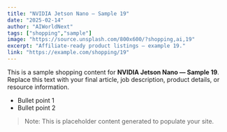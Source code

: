 ```yaml
---
title: "NVIDIA Jetson Nano — Sample 19"
date: "2025-02-14"
author: "AIWorldNext"
tags: ["shopping","sample"]
image: "https://source.unsplash.com/800x600/?shopping,ai,19"
excerpt: "Affiliate-ready product listings — example 19."
link: "https://example.com/shopping/19"
---
```


This is a sample shopping content for **NVIDIA Jetson Nano — Sample 19**. Replace this text with your final article, job description, product details, or resource information.

- Bullet point 1
- Bullet point 2

> Note: This is placeholder content generated to populate your site.
